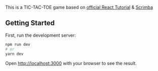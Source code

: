 This is a TIC-TAC-TOE game based on [official React Tutorial](https://es.reactjs.org/tutorial/tutorial.html) & [Scrimba](https://scrimba.com/learn/reactgame)

## Getting Started

First, run the development server:

```bash
npm run dev
# or
yarn dev
```

Open [http://localhost:3000](http://localhost:3000) with your browser to see the result.
